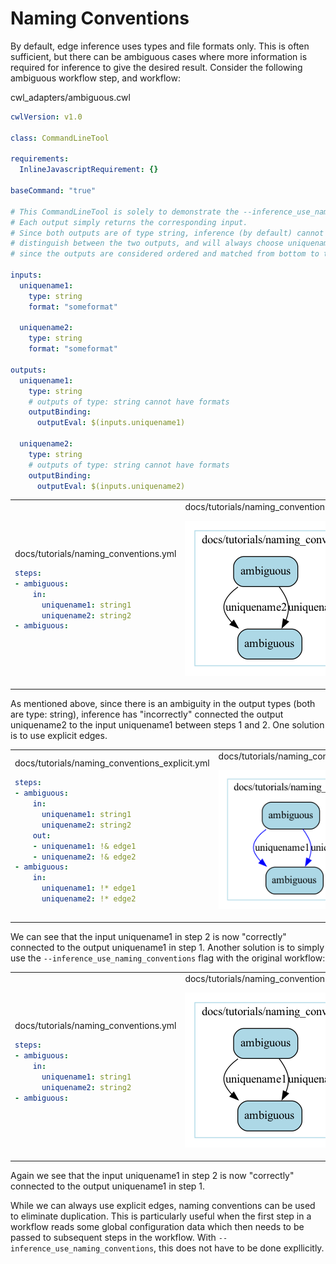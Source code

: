 # Naming Conventions

By default, edge inference uses types and file formats only. This is often sufficient, but there can be ambiguous cases where more information is required for inference to give the desired result. Consider the following ambiguous workflow step, and workflow:

cwl_adapters/ambiguous.cwl

```yaml
cwlVersion: v1.0

class: CommandLineTool

requirements:
  InlineJavascriptRequirement: {}

baseCommand: "true"

# This CommandLineTool is solely to demonstrate the --inference_use_naming_conventions feature.
# Each output simply returns the corresponding input.
# Since both outputs are of type string, inference (by default) cannot
# distinguish between the two outputs, and will always choose uniquename2
# since the outputs are considered ordered and matched from bottom to top.

inputs:
  uniquename1:
    type: string
    format: "someformat"

  uniquename2:
    type: string
    format: "someformat"

outputs:
  uniquename1:
    type: string
    # outputs of type: string cannot have formats
    outputBinding:
      outputEval: $(inputs.uniquename1)

  uniquename2:
    type: string
    # outputs of type: string cannot have formats
    outputBinding:
      outputEval: $(inputs.uniquename2)
```

<table>
<tr>
<td>
docs/tutorials/naming_conventions.yml

```yaml
steps:
- ambiguous:
    in:
      uniquename1: string1
      uniquename2: string2
- ambiguous:
```
</td>
<td>
docs/tutorials/naming_conventions.yml_no_flag.png

![naming_conventions_no_flag](naming_conventions.yml_no_flag.png)

</td>
</tr>
</table>

As mentioned above, since there is an ambiguity in the output types (both are type: string), inference has "incorrectly" connected the output uniquename2 to the input uniquename1 between steps 1 and 2. One solution is to use explicit edges.

<table>
<tr>
<td>
docs/tutorials/naming_conventions_explicit.yml

```yaml
steps:
- ambiguous:
    in:
      uniquename1: string1
      uniquename2: string2
    out:
    - uniquename1: !& edge1
    - uniquename2: !& edge2
- ambiguous:
    in:
      uniquename1: !* edge1
      uniquename2: !* edge2
```
</td>
<td>
docs/tutorials/naming_conventions_explicit.yml.gv.png

![naming_conventions_explicit](naming_conventions_explicit.yml.gv.png)

</td>
</tr>
</table>

We can see that the input uniquename1 in step 2 is now "correctly" connected to the output uniquename1 in step 1. Another solution is to simply use the `--inference_use_naming_conventions` flag with the original workflow:

<table>
<tr>
<td>
docs/tutorials/naming_conventions.yml

```yaml
steps:
- ambiguous:
    in:
      uniquename1: string1
      uniquename2: string2
- ambiguous:
```
</td>
<td>
docs/tutorials/naming_conventions.yml_with_flag.png

![naming_conventions_no_flag](naming_conventions.yml_with_flag.png)

</td>
</tr>
</table>

Again we see that the input uniquename1 in step 2 is now "correctly" connected to the output uniquename1 in step 1.

While we can always use explicit edges, naming conventions can be used to eliminate duplication. This is particularly useful when the first step in a workflow reads some global configuration data which then needs to be passed to subsequent steps in the workflow. With `--inference_use_naming_conventions`, this does not have to be done expllicitly.
